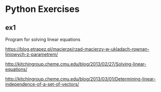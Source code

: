 Python Exercises
================

ex1
---

Program for solving linear equations

 
 https://blog.etrapez.pl/macierze/rzad-macierzy-w-ukladach-rownan-liniowych-z-parametrem/
 
 http://kitchingroup.cheme.cmu.edu/blog/2013/02/27/Solving-linear-equations/
 
 http://kitchingroup.cheme.cmu.edu/blog/2013/03/01/Determining-linear-independence-of-a-set-of-vectors/